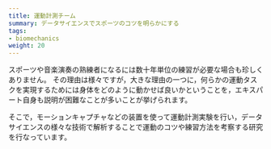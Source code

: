 ```yaml
---
title: 運動計測チーム
summary: データサイエンスでスポーツのコツを明らかにする
tags:
- biomechanics
weight: 20
---
```


スポーツや音楽演奏の熟練者になるには数十年単位の練習が必要な場合も珍しくありません。
その理由は様々ですが，大きな理由の一つに，何らかの運動タスクを実現するためには身体をどのように動かせば良いかということを，エキスパート自身も説明が困難なことが多いことが挙げられます。

そこで，モーションキャプチャなどの装置を使って運動計測実験を行い，データサイエンスの様々な技術で解析することで運動のコツや練習方法を考察する研究を行なっています。